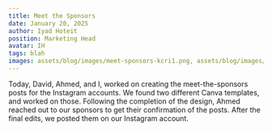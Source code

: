 ```yaml
---
title: Meet the Sponsors
date: January 20, 2025
author: Iyad Hoteit
position: Marketing Head
avatar: IH
tags: blah
images: assets/blog/images/meet-sponsors-kcri1.png, assets/blog/images/meet-sponsors-kcri2.png, assets/blog/images/meet-sponsors-kcl.png, assets/blog/images/meet-sponsors-cmr.png, assets/blog/images/meet-sponsors-pcl.png
---
```


Today, David, Ahmed, and I, worked on creating the meet-the-sponsors posts for the Instagram accounts. We found two different Canva templates, and worked on those. Following the completion of the design, Ahmed reached out to our sponsors to get their confirmation of the posts. After the final edits, we posted them on our Instagram account.

